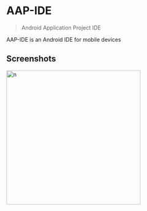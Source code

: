 # AAP-IDE

> Android Application Project IDE

AAP-IDE is an Android IDE for mobile devices

## Screenshots

 <img src="https://raw.githubusercontent.com/goldxn/aap/master/Screenshot1.png" width="350" title="n">
 
